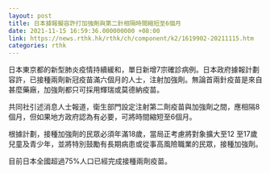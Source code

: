 ```yaml
---
layout: post
title: 日本據報擬容許打加強劑與第二針相隔時間縮短至6個月
date: 2021-11-15 16:59:36.000000000 +08:00
link: https://news.rthk.hk/rthk/ch/component/k2/1619902-20211115.htm
categories: rthk
---
```


日本東京都的新型肺炎疫情持續緩和，單日新增7宗確診病例。日本政府據報計劃容許，已接種兩劑新冠疫苗滿六個月的人士，注射加強劑。無論首兩針疫苗是來自甚麼藥廠，加強劑都只可採用輝瑞或莫德納疫苗。

共同社引述消息人士報道，衛生部門設定注射第二劑疫苗與加強劑之間，應相隔8個月，但如果地方政府認為有必要，可將時間縮短至6個月。 

根據計劃，接種加強劑的民眾必須年滿18歲，當局正考慮將對象擴大至12 至17歲兒童及青少年，並將特別鼓勵有長期病患或從事高風險職業的民眾，接種加強劑。 

目前日本全國超過75%人口已經完成接種兩劑疫苗。
